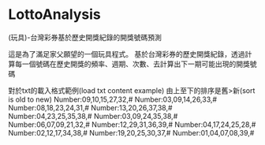# LottoAnalysis
(玩具)-台灣彩券基於歷史開獎紀錄的開獎號碼預測

這是為了滿足家父願望的一個玩具程式。
基於台灣彩券的歷史開獎紀錄，透過計算每一個號碼在歷史開獎的頻率、週期、次數、去計算出下一期可能出現的開獎號碼

對於txt的載入格式範例(load txt content example)
由上至下的排序是舊>新(sort is old to new)
Number:09,10,15,27,32,#
Number:03,09,14,26,33,#
Number:08,18,23,24,31,#
Number:13,20,26,37,38,#
Number:04,23,25,35,38,#
Number:03,09,24,35,38,#
Number:06,07,09,21,32,#
Number:12,29,31,36,39,#
Number:04,17,24,25,28,#
Number:02,12,17,34,38,#
Number:19,20,25,30,37,#
Number:01,04,07,08,39,#
